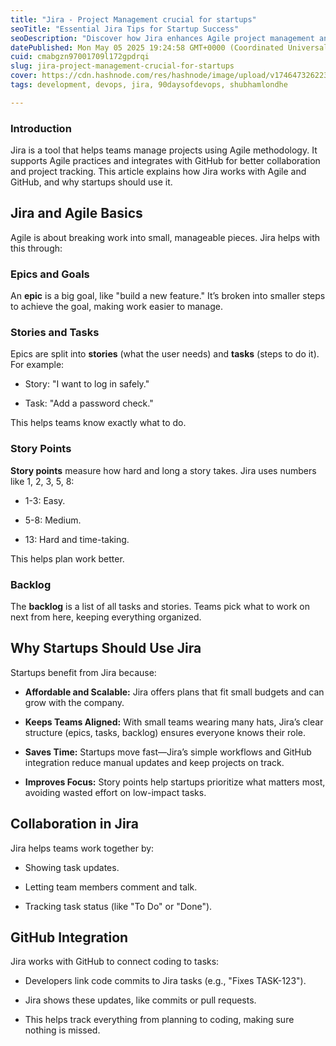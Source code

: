 ```yaml
---
title: "Jira - Project Management crucial for startups"
seoTitle: "Essential Jira Tips for Startup Success"
seoDescription: "Discover how Jira enhances Agile project management and collaboration for startups with GitHub integration, promoting efficiency and scalability"
datePublished: Mon May 05 2025 19:24:58 GMT+0000 (Coordinated Universal Time)
cuid: cmabgzn97001709l172gpdrqi
slug: jira-project-management-crucial-for-startups
cover: https://cdn.hashnode.com/res/hashnode/image/upload/v1746473262235/ede6768c-06bb-47e8-a55e-79f77dd50f96.jpeg
tags: development, devops, jira, 90daysofdevops, shubhamlondhe

---
```


### Introduction

Jira is a tool that helps teams manage projects using Agile methodology. It supports Agile practices and integrates with GitHub for better collaboration and project tracking. This article explains how Jira works with Agile and GitHub, and why startups should use it.

## Jira and Agile Basics

Agile is about breaking work into small, manageable pieces. Jira helps with this through:

### Epics and Goals

An **epic** is a big goal, like "build a new feature." It’s broken into smaller steps to achieve the goal, making work easier to manage.

### Stories and Tasks

Epics are split into **stories** (what the user needs) and **tasks** (steps to do it). For example:

* Story: "I want to log in safely."
    
* Task: "Add a password check."
    

This helps teams know exactly what to do.

### Story Points

**Story points** measure how hard and long a story takes. Jira uses numbers like 1, 2, 3, 5, 8:

* 1-3: Easy.
    
* 5-8: Medium.
    
* 13: Hard and time-taking.
    

This helps plan work better.

### Backlog

The **backlog** is a list of all tasks and stories. Teams pick what to work on next from here, keeping everything organized.

## Why Startups Should Use Jira

Startups benefit from Jira because:

* **Affordable and Scalable:** Jira offers plans that fit small budgets and can grow with the company.
    
* **Keeps Teams Aligned:** With small teams wearing many hats, Jira’s clear structure (epics, tasks, backlog) ensures everyone knows their role.
    
* **Saves Time:** Startups move fast—Jira’s simple workflows and GitHub integration reduce manual updates and keep projects on track.
    
* **Improves Focus:** Story points help startups prioritize what matters most, avoiding wasted effort on low-impact tasks.
    

## Collaboration in Jira

Jira helps teams work together by:

* Showing task updates.
    
* Letting team members comment and talk.
    
* Tracking task status (like "To Do" or "Done").
    

## GitHub Integration

Jira works with GitHub to connect coding to tasks:

* Developers link code commits to Jira tasks (e.g., "Fixes TASK-123").
    
* Jira shows these updates, like commits or pull requests.
    
* This helps track everything from planning to coding, making sure nothing is missed.